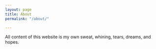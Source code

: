 ```yaml
---
layout: page
title: About
permalink: "/about/"

---
```

All content of this website is my own sweat, whining, tears, dreams, and hopes.